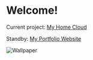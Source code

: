 # Welcome!
Current project: [My Home Cloud](https://github.com/kaidewu/MyHomeCloud)

Standby: [My Portfolio Website](https://kaidewu.github.io)

![Wallpaper](wallpaper/wallpaperGalaxy.gif)
